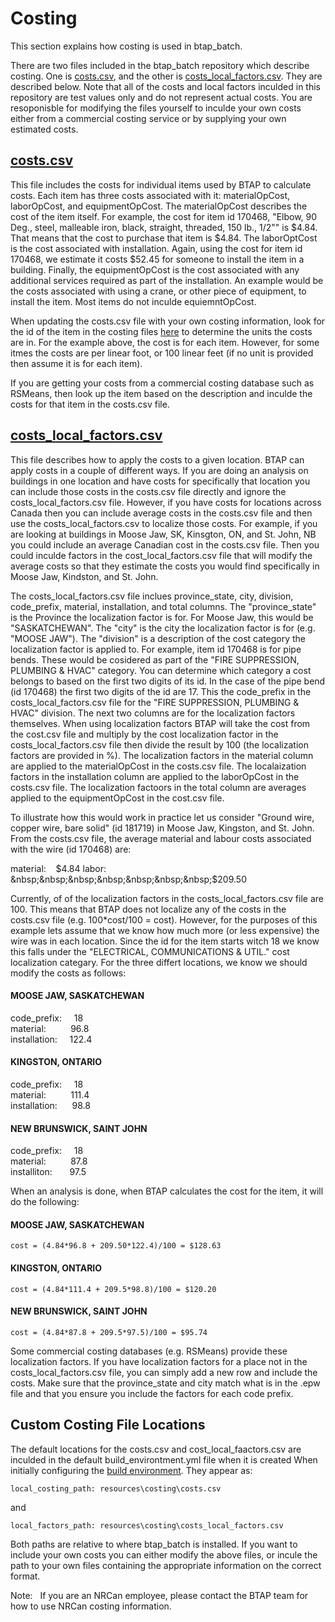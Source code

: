 # Costing 
This section explains how costing is used in btap_batch.

There are two files included in the btap_batch repository which describe costing. One is [costs.csv](../resources/costing/costs.csv), and the other is [costs_local_factors.csv](../resources/costing/costs_local_factors.csv). They are described below. Note that all of the costs and local factors inculded in this repository are test values only and do not represent actual costs. You are resoponisble for modifying the files yourself to inculde your own costs either from a commercial costing service or by supplying your own estimated costs.

## [costs.csv](../resources/costing/costs.csv)  

This file includes the costs for individual items used by BTAP to calculate costs.  Each item has three costs associated with it:  materialOpCost, laborOpCost, and equipmentOpCost.  The materialOpCost describes the cost of the item itself.  For example, the cost for item id 170468, "Elbow, 90 Deg., steel, malleable iron, black, straight, threaded, 150 lb., 1/2"" is $4.84. That means that the cost to purchase that item is $4.84. The laborOptCost is the cost associated with installation. Again, using the cost for item id 170468, we estimate it costs $52.45 for someone to install the item in a building. Finally, the equipmentOpCost is the cost associated with any additional services required as part of the installation. An example would be the costs associated with using a crane, or other piece of equipment, to install the item. Most items do not inculde equiemntOpCost.

When updating the costs.csv file with your own costing information, look for the id of the item in the costing files [here](https://github.com/NREL/openstudio-standards/tree/nrcan/lib/openstudio-standards/btap/costing/common_resources) to determine the units the costs are in. For the example above, the cost is for each item. However, for some itmes the costs are per linear foot, or 100 linear feet (if no unit is provided then assume it is for each item).

If you are getting your costs from a commercial costing database such as RSMeans, then look up the item based on the description and inculde the costs for that item in the costs.csv file.

## [costs_local_factors.csv](../resources/costing/costs_local_factors.csv)  

This file describes how to apply the costs to a given location. BTAP can apply costs in a couple of different ways. If you are doing an analysis on buildings in one location and have costs for specifically that location you can include those costs in the costs.csv file directly and ignore the costs_local_factors.csv file. However, if you have costs for locations across Canada then you can include average costs in the costs.csv file and then use the costs_local_factors.csv to localize those costs. For example, if you are looking at buildings in Moose Jaw, SK, Kinsgton, ON, and St. John, NB you could include an average Canadian cost in the costs.csv file. Then you could inculde factors in the cost_local_factors.csv file that will modify the average costs so that they estimate the costs you would find specifically in Moose Jaw, Kindston, and St. John.

The costs_local_factors.csv file inclues province_state, city, division, code_prefix, material, installation, and total columns. The "province_state" is the Province the localization factor is for. For Moose Jaw, this would be "SASKATCHEWAN". The "city" is the city the localization factor is for (e.g. "MOOSE JAW"). The "division" is a description of the cost category the localization factor is applied to. For example, item id 170468 is for pipe bends. These would be cosidered as part of the "FIRE SUPPRESSION, PLUMBING & HVAC" category. You can determine which category a cost belongs to based on the first two digits of its id. In the case of the pipe bend (id 170468) the first two digits of the id are 17. This the code_prefix in the costs_local_factors.csv file for the "FIRE SUPPRESSION, PLUMBING & HVAC" division. The next two columns are for the localization factors themselves. When using localization factors BTAP will take the cost from the cost.csv file and multiply by the cost localization factor in the costs_local_factors.csv file then divide the result by 100 (the localization factors are provided in %). The localization factors in the material column are applied to the materialOpCost in the costs.csv file. The localaization factors in the installation column are applied to the laborOpCost in the costs.csv file. The localization factoors in the total column are averages applied to the equipmentOpCost in the cost.csv file.

To illustrate how this would work in practice let us consider "Ground wire, copper wire, bare solid" (id 181719) in Moose Jaw, Kingston, and St. John. From the costs.csv file, the average material and labour costs associated with the wire (id 170468) are:

material: &nbsp;&nbsp;&nbsp;$4.84  
labor: &nbsp;&nbsp;&nbsp;&nbsp;&nbsp;&nbsp;&nbsp;$209.50

Currently, of of the localization factors in the costs_local_factors.csv file are 100. This means that BTAP does not localize any of the costs in the costs.csv file (e.g. 100*cost/100 = cost). However, for the purposes of this example lets assume that we know how much more (or less expensive) the wire was in each location. Since the id for the item starts witch 18 we know this falls under the "ELECTRICAL, COMMUNICATIONS & UTIL." cost localization categary. For the three differt locations, we know we should modify the costs as follows:

#### MOOSE JAW, SASKATCHEWAN 

code_prefix: &nbsp;&nbsp;&nbsp;&nbsp;18  
material: &nbsp;&nbsp;&nbsp;&nbsp;&nbsp;&nbsp;&nbsp;&nbsp;&nbsp;96.8  
installation: &nbsp;&nbsp;&nbsp;&nbsp;122.4  

#### KINGSTON, ONTARIO 

code_prefix: &nbsp;&nbsp;&nbsp;&nbsp;18  
material: &nbsp;&nbsp;&nbsp;&nbsp;&nbsp;&nbsp;&nbsp;&nbsp;&nbsp;111.4  
installation: &nbsp;&nbsp;&nbsp;&nbsp;&nbsp;98.8  

#### NEW BRUNSWICK, SAINT JOHN 

code_prefix: &nbsp;&nbsp;&nbsp;&nbsp;18  
material: &nbsp;&nbsp;&nbsp;&nbsp;&nbsp;&nbsp;&nbsp;&nbsp;&nbsp;87.8  
installiton: &nbsp;&nbsp;&nbsp;&nbsp;&nbsp;&nbsp;97.5  

When an analysis is done, when BTAP calculates the cost for the item, it will do the following:

#### MOOSE JAW, SASKATCHEWAN 
```
cost = (4.84*96.8 + 209.50*122.4)/100 = $128.63
```
#### KINGSTON, ONTARIO 
```
cost = (4.84*111.4 + 209.5*98.8)/100 = $120.20
```
#### NEW BRUNSWICK, SAINT JOHN 
```
cost = (4.84*87.8 + 209.5*97.5)/100 = $95.74
```
Some commercial costing databases (e.g. RSMeans) provide these localization factors. If you have localization factors for a place not in the costs_local_factors.csv file, you can simply add a new row and include the costs. Make sure that the province_state and city match what is in the .epw file and that you ensure you include the factors for each code prefix.

## Custom Costing File Locations 

The default locations for the costs.csv and cost_local_faactors.csv are inculded in the default build_environtment.yml file when it is created When initially configuring the [build environment](configure.md). They appear as:

```
local_costing_path: resources\costing\costs.csv
```

and

```
local_factors_path: resources\costing\costs_local_factors.csv
```

Both paths are relative to where btap_batch is installed. If you want to include your own costs you can either modify the above files, or incule the path to your own files containing the appropriate information on the correct format.

Note: &nbsp;&nbsp;If you are an NRCan employee, please contact the BTAP team for how to use NRCan costing information.